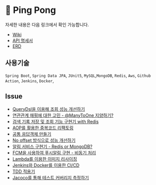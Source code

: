 # 🏓 Ping Pong

자세한 내용은 다음 링크에서 확인 가능합니다.
* [Wiki](https://github.com/pping-ppong/Server/wiki)
* [API 명세서](https://docs.google.com/spreadsheets/d/1gironPuvcwKDzbzAOUrbPqZ8V65owz-T/edit?usp=sharing&ouid=107228890700982767967&rtpof=true&sd=true)
* [ERD]()

## 사용기술

```Spring Boot```, ```Spring Data JPA```, ```JUnit5```, ```MySQL```,```MongoDB```, ```Redis```, ```Aws```, ```Github Action```, ```Jenkins```, ```Docker```, 

## Issue

* [QueryDsl을 이용해 조회 성능 개선하기](https://github.com/pping-ppong/Server/issues/1) 
* [연관관계 매핑에 대한 고민 - @ManyToOne 지양하기?](https://github.com/pping-ppong/Server/issues/2)
* [검색 기록 저장 및 조회 기능 구현기 with Redis](https://github.com/pping-ppong/Server/issues/3)
* [AOP를 활용한 중복코드 리팩토링](https://github.com/pping-ppong/Server/issues/4)
* [공통 응답객체 만들기](https://github.com/pping-ppong/Server/issues/5)
* [No offset 방식으로 성능 개선하기](https://github.com/pping-ppong/Server/issues/6)
* [알림 서비스 구현기 - Redis or MongoDB?](https://github.com/pping-ppong/Server/issues/7)
* [FCM을 사용하여 푸시알림 구현 - 비동기 처리](https://github.com/pping-ppong/Server/issues/8)
* [Lambda를 이용한 이미지 리사이징](https://github.com/pping-ppong/Server/issues/9)
* [Jenkins와 Docker를 이용한 CI/CD](https://github.com/pping-ppong/Server/issues/10)
* [TDD 적용기](https://github.com/pping-ppong/Server/issues/11)
* [Jacoco를 통해 테스트 커버리지 측정하기](https://github.com/pping-ppong/Server/issues/12)
